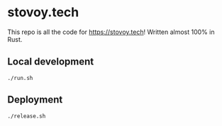 # stovoy.tech

This repo is all the code for https://stovoy.tech! Written almost 100% in Rust.

## Local development
`./run.sh`

## Deployment

`./release.sh`
